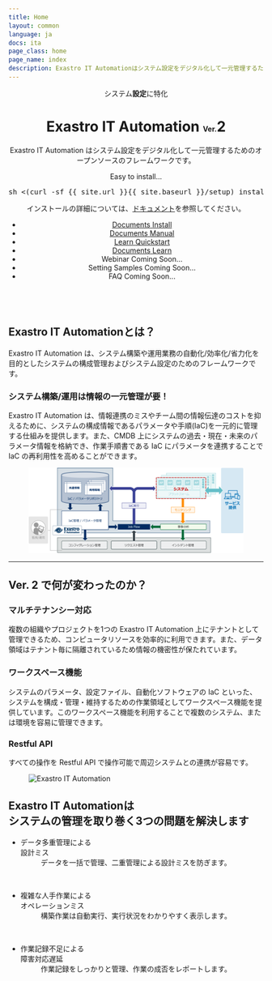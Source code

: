 ```yaml
---
title: Home
layout: common
language: ja
docs: ita
page_class: home
page_name: index
description: Exastro IT Automationはシステム設定をデジタル化して一元管理するためのオープンソースのフレームワークです。
---
```

<link rel="stylesheet" href="assets/css/software_home.css?v=3">
<!--
##################################################
   Header
##################################################
-->
<header id="header">

<div class="header-container">
    <div class="header-main">
        <div class="header-main-specialized"><span>システム<strong>設定</strong>に特化</span></div>
        <h1 class="header-main-title">
            <span class="header-main-exastro">Exastro</span>
            <span class="header-main-software">IT Automation <span style="font-size: 50%">Ver.</span>2</span>
        </h1>
        <p class="header-main-description">Exastro IT Automation はシステム設定をデジタル化して一元管理するためのオープンソースのフレームワークです。</p>
        <div class="install-command-block">
          <p class="install-command-title"><i class="fas fa-download"></i> Easy to install...</p>
          <div class="install-command-wrap clipboard-copy"><pre class="install-command ">sh &lt;(curl -sf {{ site.url }}{{ site.baseurl }}/setup) install<i class="fa-regular fa-copy"></i></pre></div>
          <p class="install-command-note">インストールの詳細については、<a class="install-command-link touch" href="https://ita-docs.exastro.org/2.2/ja/installation/docker_compose.html">ドキュメント</a>を参照してください。</p>
        </div>
    </div>
    <div class="header-menu">
        <ul class="header-menu-list">
            <li class="header-menu-item"><a href="https://ita-docs.exastro.org/2.2/ja/installation/" class="header-link touch">
                <i class="fas fa-download"></i>
                <span class="header-link-sub">Documents</span>
                <span class="header-link-main">Install</span>
            </a></li>
            <li class="header-menu-item"><a href="https://ita-docs.exastro.org/2.2/ja/manuals/" class="header-link touch">
                <i class="fas fa-file-alt"></i>
                <span class="header-link-sub">Documents</span>
                <span class="header-link-main">Manual</span>
            </a></li>
            <li class="header-menu-item"><a href="https://ita-docs.exastro.org/2.2/ja/learn/quickstart/index.html" class="header-link touch">
                <i class="fa-solid fa-jet-fighter"></i>
                <span class="header-link-sub">Learn</span>
                <span class="header-link-main">Quickstart</span>
            </a></li>
            <li class="header-menu-item"><a href="https://ita-docs.exastro.org/2.2/ja/learn/" class="header-link touch">
                <i class="fas fa-school"></i>
                <span class="header-link-sub">Documents</span>
                <span class="header-link-main">Learn</span>
            </a></li>
            <!-- </a></li> -->
            <li class="header-menu-item"><span class="header-nolink">
                <i class="fas fa-video"></i>
                <span class="header-link-main">Webinar</span>
                <span class="header-link-coming-soon">Coming Soon...</span>
            </span></li>
            <li class="header-menu-item"><span class="header-nolink">
                <i class="fas fa-cog"></i>
                <span class="header-link-main">Setting Samples</span>
                <span class="header-link-coming-soon">Coming Soon...</span>
            </span></li>
            <li class="header-menu-item"><span class="header-nolink">
                <i class="fas fa-question-circle"></i>
                <span class="header-link-main">FAQ</span>
                <span class="header-link-coming-soon">Coming Soon...</span>
            </span></li>
        </ul>
    </div>
</div>


</header>

<main id="main" style="overflow:hidden">
<article class="article">

<section id="overview" class="section">

<div class="section-container">
<div class="section-main">
    <h2 class="section-h2"><strong class="software-name">Exastro IT Automation</strong>とは？</h2>
    <p class="section-p">Exastro IT Automation は、システム構築や運用業務の自動化/効率化/省力化を目的としたシステムの構成管理およびシステム設定のためのフレームワークです。</p>
    <h3 class="section-h3">システム構築/運用は情報の一元管理が要！</h3>
    <p class="section-p">Exastro IT Automation は、情報連携のミスやチーム間の情報伝達のコストを抑えるために、システムの構成情報であるパラメータや手順(IaC)を一元的に管理する仕組みを提供します。また、CMDB 上にシステムの過去・現在・未来のパラメータ情報を格納でき、作業手順書である IaC にパラメータを連携することで IaC の再利用性を高めることができます。</p>
</div>

<div class="section-image">
    <figure class="loupe touch"><img src="assets/img/ita_overview.png" alt="概要イメージ"></figure>
</div>

</div>
</section>

<hr class="section-hr">

<section id="version-update" class="section">

<div class="section-container">
<div class="section-main">
    <h2 class="section-h2">Ver. 2 で何が変わったのか？</h2>
    <h3 class="section-h3">マルチテナンシー対応</h3>
    <p class="section-p">複数の組織やプロジェクトを1つの Exastro IT Automation 上にテナントとして管理できるため、コンピュータリソースを効率的に利用できます。また、データ領域はテナント毎に隔離されているため情報の機密性が保たれています。</p>
    <h3 class="section-h3">ワークスペース機能</h3>
    <p class="section-p">システムのパラメータ、設定ファイル、自動化ソフトウェアの IaC といった、システムを構成・管理・維持するための作業領域としてワークスペース機能を提供しています。このワークスペース機能を利用することで複数のシステム、または環境を容易に管理できます。</p>
    <h3 class="section-h3">Restful API</h3>
    <p class="section-p">すべての操作を Restful API で操作可能で周辺システムとの連携が容易です。</p>
</div>

<div class="section-image">
    <figure class="loupe touch"><img src="assets/img/exastro-it-automation.gif" alt="Exastro IT Automation"></figure>
</div>

</div>
</section>


<section id="resolve" class="section">
<div class="resolve-container">
<h2 class="resolve-title"><span><strong class="software-name">Exastro IT Automation</strong>は<br>システムの管理を取り巻く3つの問題を解決します</span></h2>

<ul class="resolve-problem-list">
    <li class="resolve-problem-item">
        <dl class="problem-list">
            <dt class="problem-title"><i class="fa-solid fa-xmark"></i>データ多重管理による<br class="problem-br">設計ミス</dt>
            <dd class="problem-resolve"><i class="fas fa-check-circle"></i>データを一括で管理、二重管理による設計ミスを防ぎます。</dd>
            <dd class="problem-image"><figure class="loupe touch"><img src="assets/img/parameter_sheet_for_input_2.gif" alt=""></figure></dd>
        </dl>
    </li>
    <li class="resolve-problem-item">
        <dl class="problem-list">
            <dt class="problem-title"><i class="fa-solid fa-xmark"></i>複雑な人手作業による<br class="problem-br">オペレーションミス</dt>
            <dd class="problem-resolve"><i class="fas fa-check-circle"></i>構築作業は自動実行、実行状況をわかりやすく表示します。</dd>
            <dd class="problem-image"><figure class="loupe touch"><img src="assets/img/excute_conductor.gif" alt=""></figure></dd>
        </dl>
    </li>
    <li class="resolve-problem-item">
        <dl class="problem-list">
            <dt class="problem-title"><i class="fa-solid fa-xmark"></i>作業記録不足による<br class="problem-br">障害対応遅延</dt>
            <dd class="problem-resolve"><i class="fas fa-check-circle"></i>作業記録をしっかりと管理、作業の成否をレポートします。</dd>
            <dd class="problem-image"><figure class="loupe touch"><img src="assets/img/job_detail.gif" alt=""></figure></dd>
        </dl>
    </li>
</ul>

</div>

<script>
/*
$("document").on('click','img',function () {
    $("#grayBack").html($(this).prop("outerHTML"));
    $("#grayBack").fadeIn(200);
    return false;
});

$("document").on('click','#grayBack',function () {
    $("#grayBack").fadeOut(200);
    return false;
});
*/
</script>
</section>

<!--<section id="features" class="section">

<div class="features-container">
    <h2 class="features-h2"><span><strong>７</strong>つの特徴</span></h2>
    <div class="features-main">
        <div class="features-slide">
            <div class="features-block">
                <div class="features-block-inner">
                    <div class="features-title">マルチテナントの実現</div>
                    <div class="features-body">
                        <div class="features-paragraph">各メニューやレコード単位のRBACを活用することで、<em>マルチテナント</em>として活用いただくことが可能です。パラメータシートやJobFlowの<em>１つ１つに対して権限付与が可能</em>です。</div>
                        <div class="features-paragraph"><figure class="loupe touch"><img src="/exastro-it-automation-docs/assets/img/features_image1.png" alt="マルチテナントの実現"></figure></div>
                    </div>
                </div>
            </div>
            <div class="features-block">
                <div class="features-block-inner">
                    <div class="features-title">NoCodeでCMDBを定義</div>
                    <div class="features-body">
                        <div class="features-paragraph">パラメータシートを<em>グラフィカル</em>に定義可能<br>
                        作成した<em>パラメータシートの関連性を可視化</em>できます。</div>
                        <div class="features-paragraph"><figure class="loupe touch"><img src="/exastro-it-automation-docs/assets/img/features_image2.png" alt="NoCodeでCMDBを定義"></figure></div>
                    </div>
                </div>
            </div>
            <div class="features-block">
                <div class="features-block-inner">
                    <div class="features-title">パラメータのライフサイクルを管理</div>
                    <div class="features-body">
                        <div class="features-paragraph">収集⇒変更⇒収集⇒比較を一連のライフサイクルとして整備することで、変更すべき箇所が正しく変更できていることを確認することができる。</div>
                        <div class="features-paragraph"><figure class="loupe touch"><img src="/exastro-it-automation-docs/assets/img/features_image3.png" alt="パラメータのライフサイクルを管理"></figure></div>
                    </div>
                </div>
            </div>
            <div class="features-block">
                <div class="features-block-inner">
                    <div class="features-title">IaCのCI/CDの実現</div>
                    <div class="features-body">
                        <div class="features-paragraph">PlaybookやTFファイル等のIaCのCI/CDを実現する機能を具備。<br>
                        GitにIaCをコミットすることでMovement実行までを自動化することができる。</div>
                        <div class="features-paragraph"><figure class="loupe touch"><img src="/exastro-it-automation-docs/assets/img/features_image4.png" alt="IaCのCI/CDの実現"></figure></div>
                    </div>
                </div>
            </div>
            <div class="features-block">
                <div class="features-block-inner">
                    <div class="features-title">IaCをモジュール管理して再利用性を向上</div>
                    <div class="features-body">
                        <div class="features-paragraph">作成するIaCはなるべく使いまわせる粒度で作成することがIaC作成コストを低減させることにつながる。</div>
                        <div class="features-paragraph"><figure class="loupe touch"><img src="/exastro-it-automation-docs/assets/img/features_image5.png" alt="IaCをモジュール管理して再利用性を向上"></figure></div>
                    </div>
                </div>
            </div>
            <div class="features-block">
                <div class="features-block-inner">
                    <div class="features-title">複数の自動化ソフトウェアを繋げて実行</div>
                    <div class="features-body">
                        <div class="features-paragraph"><figure class="loupe touch"><img src="/exastro-it-automation-docs/assets/img/features_image6.png" alt="複数の自動化ソフトウェアを繋げて実行"></figure></div>
                    </div>
                </div>
            </div>
            <div class="features-block">
                <div class="features-block-inner">
                    <div class="features-title">実行状況をリアルタイムでモニタリング</div>
                    <div class="features-body">
                        <div class="features-paragraph"><em>手動作業と比較して遜色なく実行状況をリアルタイム把握</em>することを重視<br>
                        また<em>実行記録（作業エビデンス）を管理</em>し欲しい時にダウンロード可能</div>
                        <div class="features-paragraph"></div>
                    </div>
                </div>
            </div>
        </div>
        <div class="features-menu">
            <ol class="features-list">
                <li class="features-item touch"><div class="features-item-inner"><i class="fas fa-cog"></i>マルチテナントの実現</div></li>
                <li class="features-item touch"><div class="features-item-inner"><i class="fas fa-cog"></i>NoCodeでCMDBを定義</div></li>
                <li class="features-item touch"><div class="features-item-inner"><i class="fas fa-cog"></i>パラメータのライフサイクルを管理</div></li>
                <li class="features-item touch"><div class="features-item-inner"><i class="fas fa-cog"></i>IaCのCI/CDを実現</div></li>
                <li class="features-item touch"><div class="features-item-inner"><i class="fas fa-cog"></i>IaCをモジュール管理して再利用性を向上</div></li>
                <li class="features-item touch"><div class="features-item-inner"><i class="fas fa-cog"></i>複数の自動化ソフトウェアを繋げて実行</div></li>
                <li class="features-item touch"><div class="features-item-inner"><i class="fas fa-cog"></i>実行状況をリアルタイムでモニタリング</div></li>
            </ol>
        </div>
    </div>
</div>
</section>

<script>
$(function(){
    const $features = $('#features'),
          $slide = $features.find('.features-block'),
          $item = $features.find('.features-item');
    
    $slide.eq(0).add( $item.eq(0) ).addClass('open');
    
    $item.on('click', function(){
        const $item = $( this ),
              $list = $item.closest('.features-list'),
              index = $list.find('.features-item').index( $item );
        
        $features.find('.open').removeClass('open');
        $slide.eq( index ).add( $item ).addClass('open');
    });
});
</script>


<section id="applied" class="section">

<div class="section-container">

<div class="section-main">
    <div class="section-subTitle"><span>Exastro IT Automation 応用1</span></div>
    <h2 class="section-h2"><strong class="software-name">Exastro IT Automation</strong>が目指す<br>システムライフサイクル</h2>
    <h3 class="section-h3">システムのインベントリ情報の取得と収集</h3>
    <p class="section-p">自動化ソフトウェアの構築コードでインベントリ情報を取得すれば、それらのインベントリ情報はIT Automationに自動収集できます。IT資産管理にも活用して頂くことができます。</p>
    <h3 class="section-h3">システムのインベントリ情報の妥当性をチェック</h3>
    <p class="section-p">IT Automationはシステムに投入予定のパラメータを世代管理できます。そのため現時点でシステムに設定されているべきパラメータの期待値をパラメータの履歴から抽出が可能です。</p>
    <p class="section-p"><img src="https://exastro-suite.github.io/it-automation-docs/asset/img/system_check.png" alt="チェック" style="max-width: 50%;"></p>
    <p class="section-p">現時点でシステムに設定されているべきパラメータの期待値と、システムから収集したインベントリ情報とを比較することで、システムのインベントリ情報の妥当性をチェックできます。</p>
</div>

<div class="section-image">
    <figure class="loupe touch"><img src="https://exastro-suite.github.io/it-automation-docs/asset/img/system.png" alt="システムライフサイクルサポート"></figure>
</div>

</div>
</section>

<hr class="section-hr">

<section id="cloudnative" class="section">

<div class="section-container">

<div class="section-main">
    <div class="section-subTitle"><span>Exastro IT Automation 応用2</span></div>
    <h2 class="section-h2">クラウドネイティブでの活用</h2>
    <h3 class="section-h3">あああああああああああああああああああああああ</h3>
    <p class="section-p">あああああああああああああああああああああああああああああああああああああああああああああああああああああああああああああああああああああ</p>
    <h3 class="section-h3">あああああああああああああああああああああああ</h3>
    <p class="section-p">あああああああああああああああああああああああああああああああああああああああああああああああああああああああああああああああああああああ</p>
</div>

<div class="section-image">
    <figure class="loupe touch"><img src="https://exastro-suite.github.io/it-automation-docs/asset/img/cloud_native.png" alt="クラウドネイティブでのCI/CD：kubernetesの場合"></figure>
</div>

</div>
</section>-->
<div id="overlay"></div>
<div id="grayBack"></div>
</article>
</main>
